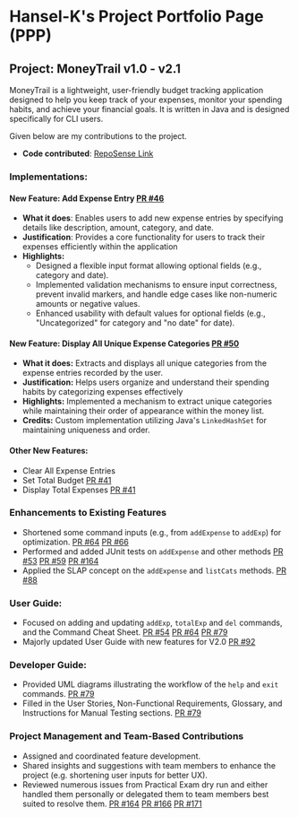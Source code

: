 # Hansel-K's Project Portfolio Page (PPP)

## Project: MoneyTrail v1.0 - v2.1

MoneyTrail is a lightweight, user-friendly budget tracking
application designed to help you keep track of your expenses,
monitor your spending habits, and achieve your financial goals.
It is written in Java and is designed specifically for CLI users.

Given below are my contributions to the project.
- **Code contributed**: [RepoSense Link](https://nus-cs2113-ay2425s2.github.io/tp-dashboard/?search=hansel-k&breakdown=true&sort=groupTitle%20dsc&sortWithin=title&since=2025-02-21&timeframe=commit&mergegroup=&groupSelect=groupByRepos&checkedFileTypes=test-code~other~functional-code~docs)

### Implementations:
#### New Feature: Add Expense Entry [PR #46](https://github.com/AY2425S2-CS2113-W12-4/tp/pull/46)
- **What it does**: Enables users to add new expense entries by specifying details like description, amount, category, and date.
- **Justification**: Provides a core functionality for users to track their expenses efficiently within the application
- **Highlights:**
  - Designed a flexible input format allowing optional fields (e.g., category and date).
  - Implemented validation mechanisms to ensure input correctness, prevent invalid markers, and handle edge cases like non-numeric amounts or negative values.
  - Enhanced usability with default values for optional fields (e.g., "Uncategorized" for category and "no date" for date).

#### New Feature: Display All Unique Expense Categories [PR #50](https://github.com/AY2425S2-CS2113-W12-4/tp/pull/50)
- **What it does:** Extracts and displays all unique categories from the expense entries recorded by the user.
- **Justification:** Helps users organize and understand their spending habits by categorizing expenses effectively
- **Highlights:** Implemented a mechanism to extract unique categories while maintaining their order of appearance within the money list.
- **Credits:** Custom implementation utilizing Java's `LinkedHashSet` for maintaining uniqueness and order.

#### Other New Features: 
- Clear All Expense Entries
- Set Total Budget [PR #41](https://github.com/AY2425S2-CS2113-W12-4/tp/pull/41)
- Display Total Expenses [PR #41](https://github.com/AY2425S2-CS2113-W12-4/tp/pull/41)

### Enhancements to Existing Features
- Shortened some command inputs (e.g., from `addExpense` to `addExp`) for optimization. [PR #64](https://github.com/AY2425S2-CS2113-W12-4/tp/pull/64) [PR #66](https://github.com/AY2425S2-CS2113-W12-4/tp/pull/66)
- Performed and added JUnit tests on `addExpense` and other methods [PR #53](https://github.com/AY2425S2-CS2113-W12-4/tp/pull/53) [PR #59](https://github.com/AY2425S2-CS2113-W12-4/tp/pull/59) [PR #164](https://github.com/AY2425S2-CS2113-W12-4/tp/pull/164)
- Applied the SLAP concept on the `addExpense` and `listCats` methods. [PR #88](https://github.com/AY2425S2-CS2113-W12-4/tp/pull/88)

### User Guide:
- Focused on adding and updating `addExp`, `totalExp` and `del` commands, and the Command Cheat Sheet. [PR #54](https://github.com/AY2425S2-CS2113-W12-4/tp/pull/54) [PR #64](https://github.com/AY2425S2-CS2113-W12-4/tp/pull/64) [PR #79](https://github.com/AY2425S2-CS2113-W12-4/tp/pull/79) 
- Majorly updated User Guide with new features for V2.0 [PR #92](https://github.com/AY2425S2-CS2113-W12-4/tp/pull/92)

### Developer Guide:
- Provided UML diagrams illustrating the workflow of the `help` and `exit` commands. [PR #79](https://github.com/AY2425S2-CS2113-W12-4/tp/pull/79)
- Filled in the User Stories, Non-Functional Requirements, Glossary, and Instructions for Manual Testing sections. [PR #79](https://github.com/AY2425S2-CS2113-W12-4/tp/pull/79)

### Project Management and Team-Based Contributions
- Assigned and coordinated feature development.
- Shared insights and suggestions with team members to enhance the project (e.g. shortening user inputs for better UX).
- Reviewed numerous issues from Practical Exam dry run and either handled them personally or delegated them to team members best suited to resolve them. [PR #164](https://github.com/AY2425S2-CS2113-W12-4/tp/pull/164) [PR #166](https://github.com/AY2425S2-CS2113-W12-4/tp/pull/166) [PR #171](https://github.com/AY2425S2-CS2113-W12-4/tp/pull/171)



